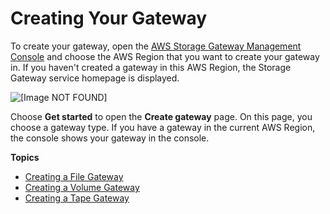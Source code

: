 # Creating Your Gateway<a name="create-gateways"></a>

To create your gateway, open the [AWS Storage Gateway Management Console](http://console.aws.amazon.com/storagegateway/home) and choose the AWS Region that you want to create your gateway in\. If you haven't created a gateway in this AWS Region, the Storage Gateway service homepage is displayed\.

![\[Image NOT FOUND\]](http://docs.aws.amazon.com/storagegateway/latest/userguide/images/StartPage.png)

Choose **Get started** to open the **Create gateway** page\. On this page, you choose a gateway type\. If you have a gateway in the current AWS Region, the console shows your gateway in the console\.

**Topics**
+ [Creating a File Gateway](create-file-gateway.md)
+ [Creating a Volume Gateway](create-volume-gateway-volume.md)
+ [Creating a Tape Gateway](create-tape-gateway.md)